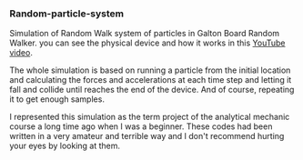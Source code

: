 ### Random-particle-system
Simulation of Random Walk system of particles in Galton Board Random Walker.
you can see the physical device and how it works in this [YouTube video](https://www.youtube.com/watch?v=9xUBhhM4vbM).

The whole simulation is based on running a particle from the initial location and calculating the forces and accelerations at each time step and letting it fall and collide until reaches the end of the device. And of course, repeating it to get enough samples.

I represented this simulation as the term project of the analytical mechanic course a long time ago when I was a beginner. These codes had been written in a very amateur and terrible way and I don't recommend hurting your eyes by looking at them.
